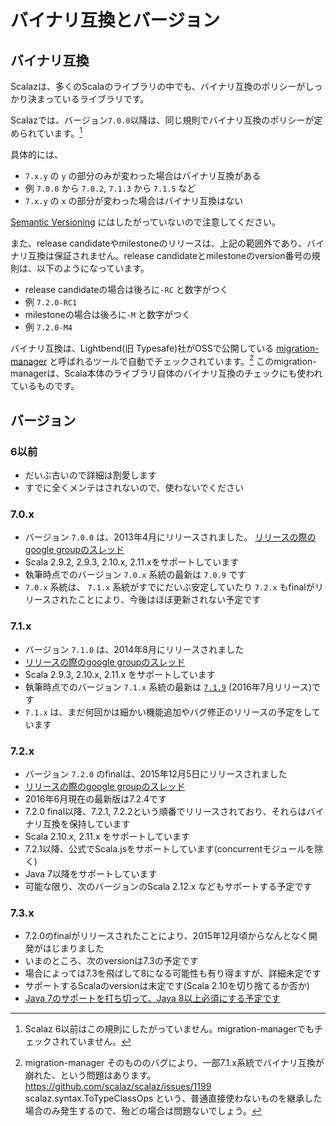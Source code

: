 # バイナリ互換とバージョン

## バイナリ互換

Scalazは、多くのScalaのライブラリの中でも、バイナリ互換のポリシーがしっかり決まっているライブラリです。

Scalazでは、バージョン`7.0.0`以降は、同じ規則でバイナリ互換のポリシーが定められています。[^oldz]

具体的には、

- `7.x.y` の `y` の部分のみが変わった場合はバイナリ互換がある
 - 例 `7.0.0` から `7.0.2`, `7.1.3` から `7.1.5` など
- `7.x.y` の `x` の部分が変わった場合はバイナリ互換はない

[Semantic Versioning](http://semver.org/) にはしたがっていないので注意してください。

また、release candidateやmilestoneのリリースは、上記の範囲外であり、バイナリ互換は保証されません。release candidateとmilestoneのversion番号の規則は、以下のようになっています。
- release candidateの場合は後ろに`-RC` と数字がつく
 - 例 `7.2.0-RC1`
- milestoneの場合は後ろに`-M` と数字がつく
 - 例 `7.2.0-M4`


バイナリ互換は、Lightbend(旧 Typesafe)社がOSSで公開している [migration-manager](https://github.com/typesafehub/migration-manager) と呼ばれるツールで自動でチェックされています。[^mima-bug]
このmigration-managerは、Scala本体のライブラリ自体のバイナリ互換のチェックにも使われているものです。


## バージョン


### 6以前

- だいぶ古いので詳細は割愛します
- すでに全くメンテはされないので、使わないでください

### 7.0.x

- バージョン `7.0.0` は、2013年4月にリリースされました。  [リリースの際のgoogle groupのスレッド](https://groups.google.com/d/topic/scalaz/_QFqVn3jOPU/discussion)
- Scala 2.9.2, 2.9.3, 2.10.x, 2.11.xをサポートしています
- 執筆時点でのバージョン `7.0.x` 系統の最新は `7.0.9` です
- `7.0.x` 系統は、 `7.1.x` 系統がすでにだいぶ安定していたり `7.2.x` もfinalがリリースされたことにより、今後はほぼ更新されない予定です

### 7.1.x

- バージョン `7.1.0` は、2014年8月にリリースされました
- [リリースの際のgoogle groupのスレッド](https://groups.google.com/d/msg/scalaz/79x3Frhe0Hs/tcGACPaXND8J)
- Scala 2.9.3, 2.10.x, 2.11.x をサポートしています
- 執筆時点でのバージョン `7.1.x` 系統の最新は [`7.1.9`](https://github.com/scalaz/scalaz/wiki/7.1.9) (2016年7月リリース)です
- `7.1.x` は、まだ何回かは細かい機能追加やバグ修正のリリースの予定をしています

### 7.2.x

- バージョン `7.2.0` のfinalは、2015年12月5日にリリースされました
- [リリースの際のgoogle groupのスレッド](https://groups.google.com/d/topic/scalaz/BXW6BVxYEPE/discussion)
- 2016年6月現在の最新版は7.2.4です
- 7.2.0 final以降、7.2.1, 7.2.2という順番でリリースされており、それらはバイナリ互換を保持しています
- Scala 2.10.x, 2.11.x をサポートしています
- 7.2.1以降、公式でScala.jsをサポートしています(concurrentモジュールを除く)
- Java 7以降をサポートしています
- 可能な限り、次のバージョンのScala 2.12.x などもサポートする予定です


### 7.3.x

- 7.2.0のfinalがリリースされたことにより、2015年12月頃からなんとなく開発がはじまりました
- いまのところ、次のversionは7.3の予定です
- 場合によっては7.3を飛ばして8になる可能性も有り得ますが、詳細未定です
- サポートするScalaのversionは未定です(Scala 2.10を切り捨てるか否か)
- [Java 7のサポートを打ち切って、Java 8以上必須にする予定です](https://github.com/scalaz/scalaz/pull/1063)

[^oldz]: Scalaz 6以前はこの規則にしたがっていません。migration-managerでもチェックされていません。
[^mima-bug]: migration-manager そのもののバグにより、一部7.1.x系統でバイナリ互換が崩れた、という問題はあります。 https://github.com/scalaz/scalaz/issues/1199 scalaz.syntax.ToTypeClassOps という、普通直接使わないものを継承した場合のみ発生するので、殆どの場合は問題ないでしょう。
